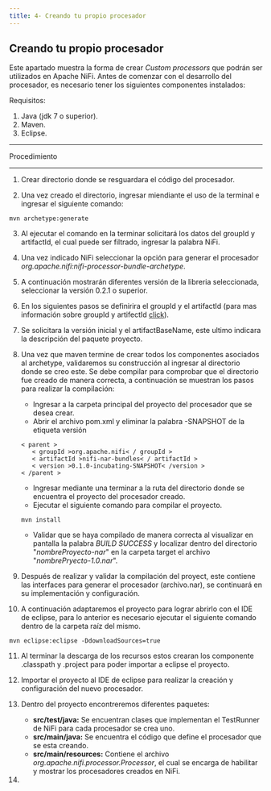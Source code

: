 ```yaml
---
title: 4- Creando tu propio procesador
---
```

## Creando tu propio procesador

Este apartado muestra la forma de crear *Custom processors* que podrán ser utilizados en Apache NiFi. Antes de comenzar con el desarrollo del procesador, es necesario tener los siguientes componentes instalados:

Requisitos:

1. Java (jdk 7 o superior).
2. Maven.
3. Eclipse.

---

Procedimiento

---

1. Crear directorio donde se resguardara el código del procesador.

2. Una vez creado el directorio, ingresar miendiante el uso de la terminal e ingresar el siguiente comando:

```
mvn archetype:generate

```

3. Al ejecutar el comando en la terminar solicitará los datos del groupId y artifactId, el cual puede ser filtrado, ingresar la palabra NiFi.

4. Una vez indicado NiFi seleccionar la opción para generar el procesador *org.apache.nifi:nifi-processor-bundle-archetype*.

5. A continuación mostrarán diferentes versión de la libreria seleccionada, seleccionar la versión 0.2.1 o superior.

6. En los siguientes pasos se definirira el groupId y el artifactId (para mas información sobre groupId y artifectId [click](https://maven.apache.org/guides/mini/guide-naming-conventions.html)).

7. Se solicitara la versión inicial y el artifactBaseName, este ultimo indicara la descripción del paquete proyecto.

8. Una vez que maven termine de crear todos los componentes asociados al archetype, validaremos su construcción al ingresar al directorio donde se creo este. Se debe compilar para comprobar que el directorio fue creado de manera correcta, a continuación se muestran los pasos para realizar la compilación:
	 * Ingresar a la carpeta principal del proyecto del procesador que se desea crear.
	 * Abrir el archivo pom.xml y eliminar la palabra -SNAPSHOT de la etiqueta versión
	 ```
	 < parent >
        < groupId >org.apache.nifi< / groupId >
        < artifactId >nifi-nar-bundles< / artifactId >
        < version >0.1.0-incubating-SNAPSHOT< /version >
     < /parent >
	 ```
     * Ingresar mediante una terminar a la ruta del directorio donde se encuentra el proyecto del procesador creado.
     * Ejecutar el siguiente comando para compilar el proyecto.
     ```
     mvn install
     ```    

     * Validar que se haya compilado de manera correcta al visualizar en pantalla la palabra *BUILD SUCCESS* y localizar dentro del directorio "*nombreProyecto-nar*" en la carpeta target el archivo "*nombrePryecto-1.0.nar*".

9. Después de realizar y validar la compilación del proyect, este contiene las interfaces para generar el procesador (archivo.nar), se continuará en su implementación y configuración.

10. A continuación adaptaremos el proyecto para lograr abrirlo con el IDE de eclipse, para lo anterior es necesario ejecutar el siguiente comando dentro de la carpeta raíz del mismo.

```
mvn eclipse:eclipse -DdownloadSources=true

```

11. Al terminar la descarga de los recursos estos crearan los componente .classpath y .project para poder importar a eclipse el proyecto.

12. Importar el proyecto al IDE de eclipse para realizar la creación y configuración del nuevo procesador.

13. Dentro del proyecto encontreremos diferentes paquetes:
     * **src/test/java:** Se encuentran clases que implementan el TestRunner de NiFi para cada procesador se crea uno.
     * **src/main/java:** Se encuentra el código que define el procesador que se esta creando.
     * **src/main/resources:** Contiene el archivo *org.apache.nifi.processor.Processor*, el cual se encarga de habilitar y mostrar los procesadores creados en NiFi.

14. 